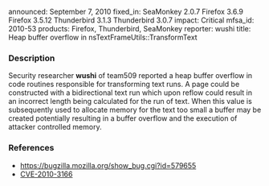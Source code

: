 announced: September 7, 2010
fixed_in: SeaMonkey 2.0.7
          Firefox 3.6.9
          Firefox 3.5.12
          Thunderbird 3.1.3
          Thunderbird 3.0.7
impact: Critical
mfsa_id: 2010-53
products: Firefox, Thunderbird, SeaMonkey
reporter: wushi
title: Heap buffer overflow in nsTextFrameUtils::TransformText

<h3>Description</h3>

<p>Security researcher <strong>wushi</strong> of team509 reported a
heap buffer overflow in code routines responsible for transforming
text runs.  A page could be constructed with a bidirectional text run
which upon reflow could result in an incorrect length being calculated
for the run of text.  When this value is subsequently used to allocate
memory for the text too small a buffer may be created potentially
resulting in a buffer overflow and the execution of attacker
controlled memory.</p>

<h3>References</h3>

<ul>
  <li><a href="https://bugzilla.mozilla.org/show_bug.cgi?id=579655">https://bugzilla.mozilla.org/show_bug.cgi?id=579655</a></li>
  <li><a class="ex-ref" href="http://cve.mitre.org/cgi-bin/cvename.cgi?name=CVE-2010-3166">CVE-2010-3166</a></li>
</ul>




